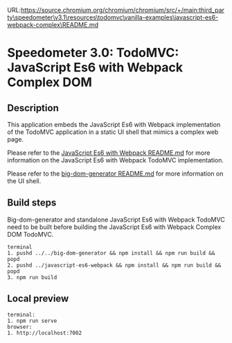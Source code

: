 URL:https://source.chromium.org/chromium/chromium/src/+/main:third_party\speedometer\v3.1\resources\todomvc\vanilla-examples\javascript-es6-webpack-complex\README.md
# Speedometer 3.0: TodoMVC: JavaScript Es6 with Webpack Complex DOM

## Description

This application embeds the JavaScript Es6 with Webpack implementation of the TodoMVC application in a static UI shell that mimics a complex web page.

Please refer to the [JavaScript Es6 with Webpack README.md](../javascript-es6-webpack/README.md) for more information on the JavaScript Es6 with Webpack TodoMVC implementation.

Please refer to the [big-dom-generator README.md](../../big-dom-generator/README.md) for more information on the UI shell.

## Build steps

Big-dom-generator and standalone JavaScript Es6 with Webpack TodoMVC need to be built before building the JavaScript Es6 with Webpack Complex DOM TodoMVC.

```
terminal
1. pushd ../../big-dom-generator && npm install && npm run build && popd
2. pushd ../javascript-es6-webpack && npm install && npm run build && popd
3. npm run build
```

## Local preview

```
terminal:
1. npm run serve
browser:
1. http://localhost:7002
```
